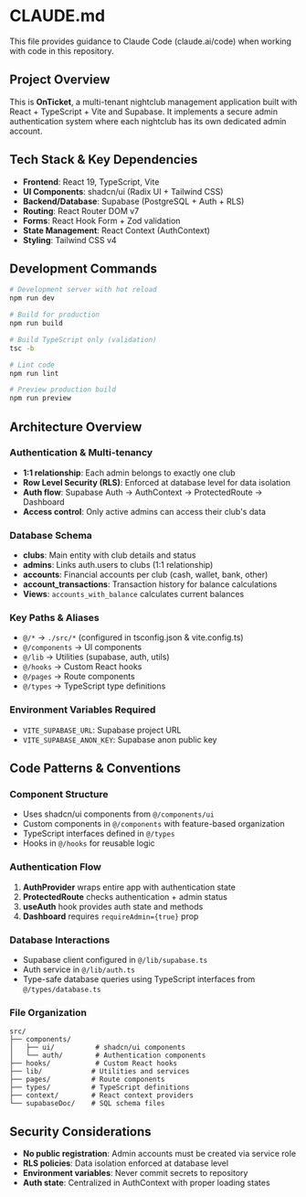 # CLAUDE.md

This file provides guidance to Claude Code (claude.ai/code) when working with code in this repository.

## Project Overview

This is **OnTicket**, a multi-tenant nightclub management application built with React + TypeScript + Vite and Supabase. It implements a secure admin authentication system where each nightclub has its own dedicated admin account.

## Tech Stack & Key Dependencies

- **Frontend**: React 19, TypeScript, Vite
- **UI Components**: shadcn/ui (Radix UI + Tailwind CSS)
- **Backend/Database**: Supabase (PostgreSQL + Auth + RLS)
- **Routing**: React Router DOM v7
- **Forms**: React Hook Form + Zod validation
- **State Management**: React Context (AuthContext)
- **Styling**: Tailwind CSS v4

## Development Commands

```bash
# Development server with hot reload
npm run dev

# Build for production
npm run build

# Build TypeScript only (validation)
tsc -b

# Lint code
npm run lint

# Preview production build
npm run preview
```

## Architecture Overview

### Authentication & Multi-tenancy
- **1:1 relationship**: Each admin belongs to exactly one club
- **Row Level Security (RLS)**: Enforced at database level for data isolation
- **Auth flow**: Supabase Auth → AuthContext → ProtectedRoute → Dashboard
- **Access control**: Only active admins can access their club's data

### Database Schema
- **clubs**: Main entity with club details and status
- **admins**: Links auth.users to clubs (1:1 relationship)
- **accounts**: Financial accounts per club (cash, wallet, bank, other)
- **account_transactions**: Transaction history for balance calculations
- **Views**: `accounts_with_balance` calculates current balances

### Key Paths & Aliases
- `@/*` → `./src/*` (configured in tsconfig.json & vite.config.ts)
- `@/components` → UI components
- `@/lib` → Utilities (supabase, auth, utils)
- `@/hooks` → Custom React hooks
- `@/pages` → Route components
- `@/types` → TypeScript type definitions

### Environment Variables Required
- `VITE_SUPABASE_URL`: Supabase project URL
- `VITE_SUPABASE_ANON_KEY`: Supabase anon public key

## Code Patterns & Conventions

### Component Structure
- Uses shadcn/ui components from `@/components/ui`
- Custom components in `@/components` with feature-based organization
- TypeScript interfaces defined in `@/types`
- Hooks in `@/hooks` for reusable logic

### Authentication Flow
1. **AuthProvider** wraps entire app with authentication state
2. **ProtectedRoute** checks authentication + admin status
3. **useAuth** hook provides auth state and methods
4. **Dashboard** requires `requireAdmin={true}` prop

### Database Interactions
- Supabase client configured in `@/lib/supabase.ts`
- Auth service in `@/lib/auth.ts`
- Type-safe database queries using TypeScript interfaces from `@/types/database.ts`

### File Organization
```
src/
├── components/
│   ├── ui/          # shadcn/ui components
│   └── auth/        # Authentication components
├── hooks/           # Custom React hooks
├── lib/            # Utilities and services
├── pages/          # Route components
├── types/          # TypeScript definitions
├── context/        # React context providers
└── supabaseDoc/    # SQL schema files
```

## Security Considerations

- **No public registration**: Admin accounts must be created via service role
- **RLS policies**: Data isolation enforced at database level
- **Environment variables**: Never commit secrets to repository
- **Auth state**: Centralized in AuthContext with proper loading states